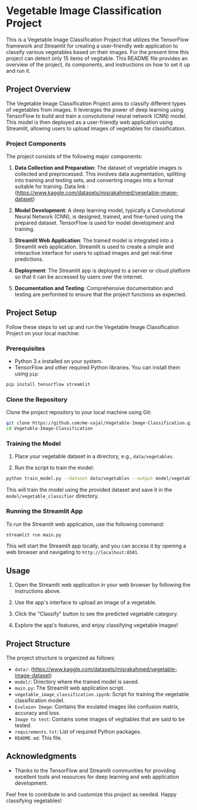 # Vegetable Image Classification Project

This is a Vegetable Image Classification Project that utilizes the TensorFlow framework and Streamlit for creating a user-friendly web application to classify various vegetables based on their images. For the present time this project can detect only 15 items of vegitable. This README file provides an overview of the project, its components, and instructions on how to set it up and run it.

## Project Overview

The Vegetable Image Classification Project aims to classify different types of vegetables from images. It leverages the power of deep learning using TensorFlow to build and train a convolutional neural network (CNN) model. This model is then deployed as a user-friendly web application using Streamlit, allowing users to upload images of vegetables for classification.

### Project Components

The project consists of the following major components:

1. **Data Collection and Preparation**: The dataset of vegetable images is collected and preprocessed. This involves data augmentation, splitting into training and testing sets, and converting images into a format suitable for training.
Data link : (https://www.kaggle.com/datasets/misrakahmed/vegetable-image-dataset)

2. **Model Development**: A deep learning model, typically a Convolutional Neural Network (CNN), is designed, trained, and fine-tuned using the prepared dataset. TensorFlow is used for model development and training.

3. **Streamlit Web Application**: The trained model is integrated into a Streamlit web application. Streamlit is used to create a simple and interactive interface for users to upload images and get real-time predictions.

4. **Deployment**: The Streamlit app is deployed to a server or cloud platform so that it can be accessed by users over the internet.

5. **Documentation and Testing**: Comprehensive documentation and testing are performed to ensure that the project functions as expected.

## Project Setup

Follow these steps to set up and run the Vegetable Image Classification Project on your local machine:

### Prerequisites

- Python 3.x installed on your system.
- TensorFlow and other required Python libraries. You can install them using `pip`:

```bash
pip install tensorflow streamlit
```

### Clone the Repository

Clone the project repository to your local machine using Git:

```bash
git clone https://github.com/me-sajal/Vegetable-Image-Classification.git
cd Vegetable-Image-Classification
```

### Training the Model

1. Place your vegetable dataset in a directory, e.g., `data/vegetables`.

2. Run the script to train the model:

```bash
python train_model.py --dataset data/vegetables --output model/vegetable_classifier
```

This will train the model using the provided dataset and save it in the `model/vegetable_classifier` directory.

### Running the Streamlit App

To run the Streamlit web application, use the following command:

```bash
streamlit run main.py
```

This will start the Streamlit app locally, and you can access it by opening a web browser and navigating to `http://localhost:8501`.

## Usage

1. Open the Streamlit web application in your web browser by following the instructions above.

2. Use the app's interface to upload an image of a vegetable.

3. Click the "Classify" button to see the predicted vegetable category.

4. Explore the app's features, and enjoy classifying vegetable images!

## Project Structure

The project structure is organized as follows:

- `data/`: (https://www.kaggle.com/datasets/misrakahmed/vegetable-image-dataset)
- `model/`: Directory where the trained model is saved.
- `main.py`: The Streamlit web application script.
- `vegetable_image_classification.ipynb`: Script for training the vegetable classification model.
- `Evulaion Image`: Contains the evulated images like confusion matrix, accuracy and loss.
- `Image to test`: Contains some images of vegitables that are said to be tested.
- `requirements.txt`: List of required Python packages.
- `README.md`: This file.

## Acknowledgments

- Thanks to the TensorFlow and Streamlit communities for providing excellent tools and resources for deep learning and web application development.

Feel free to contribute to and customize this project as needed. Happy classifying vegetables!
